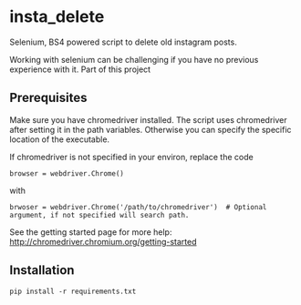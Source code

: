 # insta_delete
Selenium, BS4 powered script to delete old instagram posts.

Working with selenium can be challenging if you have no previous experience with it. Part of this project

## Prerequisites

Make sure you have chromedriver installed. The script uses chromedriver after setting it in the path variables. Otherwise you can specify the specific location of the executable. 

If chromedriver is not specified in your environ, replace the code
```
browser = webdriver.Chrome()
```
with 
```
brwoser = webdriver.Chrome('/path/to/chromedriver')  # Optional argument, if not specified will search path.
```

See the getting started page for more help: http://chromedriver.chromium.org/getting-started


## Installation

    pip install -r requirements.txt
